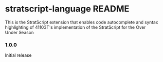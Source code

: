 # stratscript-language README

This is the StratScript extension that enables code autocomplete and syntax highlighting of 41103T's implementation of the StratScript for the Over Under Season


### 1.0.0

Initial release

